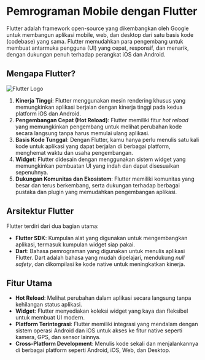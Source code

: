 # Pemrograman Mobile dengan Flutter

Flutter adalah framework open-source yang dikembangkan oleh Google untuk membangun aplikasi mobile, web, dan desktop dari satu basis kode (codebase) yang sama. Flutter memudahkan para pengembang untuk membuat antarmuka pengguna (UI) yang cepat, responsif, dan menarik, dengan dukungan penuh terhadap perangkat iOS dan Android.

## Mengapa Flutter?

![Flutter Logo](https://upload.wikimedia.org/wikipedia/commons/1/17/Google-flutter-logo.png)

1. **Kinerja Tinggi**: Flutter menggunakan mesin rendering khusus yang memungkinkan aplikasi berjalan dengan kinerja tinggi pada kedua platform iOS dan Android.
2. **Pengembangan Cepat (Hot Reload)**: Flutter memiliki fitur *hot reload* yang memungkinkan pengembang untuk melihat perubahan kode secara langsung tanpa harus memulai ulang aplikasi.
3. **Basis Kode Tunggal**: Dengan Flutter, kamu hanya perlu menulis satu kali kode untuk aplikasi yang dapat berjalan di berbagai platform, menghemat waktu dan usaha pengembangan.
4. **Widget**: Flutter didesain dengan menggunakan sistem widget yang memungkinkan pembuatan UI yang indah dan dapat disesuaikan sepenuhnya.
5. **Dukungan Komunitas dan Ekosistem**: Flutter memiliki komunitas yang besar dan terus berkembang, serta dukungan terhadap berbagai pustaka dan plugin yang memudahkan pengembangan aplikasi.

## Arsitektur Flutter

Flutter terdiri dari dua bagian utama:
- **Flutter SDK**: Kumpulan alat yang digunakan untuk mengembangkan aplikasi, termasuk kumpulan widget siap pakai.
- **Dart**: Bahasa pemrograman yang digunakan untuk menulis aplikasi Flutter. Dart adalah bahasa yang mudah dipelajari, mendukung *null safety*, dan dikompilasi ke kode native untuk meningkatkan kinerja.

## Fitur Utama

- **Hot Reload**: Melihat perubahan dalam aplikasi secara langsung tanpa kehilangan status aplikasi.
- **Widget**: Flutter menyediakan koleksi widget yang kaya dan fleksibel untuk membuat UI modern.
- **Platform Terintegrasi**: Flutter memiliki integrasi yang mendalam dengan sistem operasi Android dan iOS untuk akses ke fitur native seperti kamera, GPS, dan sensor lainnya.
- **Cross-Platform Development**: Menulis kode sekali dan menjalankannya di berbagai platform seperti Android, iOS, Web, dan Desktop.
